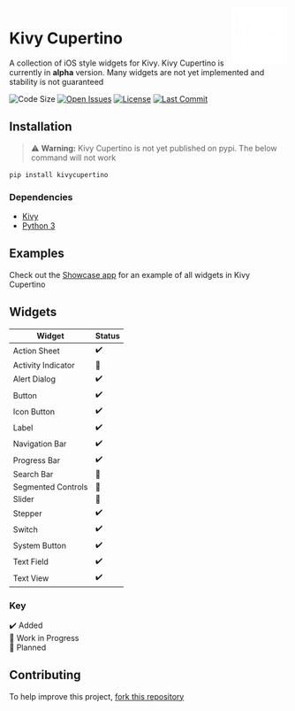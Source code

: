 <img src="kivycupertino/images/logo.png" align="right" width="100" height="100"/>

# Kivy Cupertino

A collection of iOS style widgets for Kivy. Kivy Cupertino is currently in **alpha** version.
Many widgets are not yet implemented and stability is not guaranteed

![Code Size](https://img.shields.io/github/languages/code-size/cmdvmd/kivy-cupertino)
[![Open Issues](https://img.shields.io/github/issues-raw/cmdvmd/kivy-cupertino?label=open%20issues)](https://github.com/cmdvmd/kivy-cupertino/issues)
[![License](https://img.shields.io/github/license/cmdvmd/kivy-cupertino)](LICENSE)
[![Last Commit](https://img.shields.io/github/last-commit/cmdvmd/kivy-cupertino)](https://github.com/cmdvmd/kivy-cupertino/commits/main)

## Installation

> :warning: **Warning:** Kivy Cupertino is not yet published on pypi. The below command will not work

```shell
pip install kivycupertino
```

### Dependencies

- [Kivy](https://kivy.org/doc/stable/gettingstarted/installation.html)
- [Python 3](https://www.python.org/downloads/)

## Examples

Check out the [Showcase app](examples/showcase.py) for an example of all widgets in Kivy Cupertino

## Widgets

| Widget | Status |
|--------|--------|
| Action Sheet | :heavy_check_mark: |
| Activity Indicator | :memo: |
| Alert Dialog | :heavy_check_mark: |
| Button | :heavy_check_mark: |
| Icon Button | :heavy_check_mark: |
| Label | :heavy_check_mark: |
| Navigation Bar | :heavy_check_mark: |
| Progress Bar | :heavy_check_mark: |
| Search Bar | :memo: |
| Segmented Controls | :construction: |
| Slider | :memo: |
| Stepper | :heavy_check_mark: |
| Switch | :heavy_check_mark: |
| System Button | :heavy_check_mark: |
| Text Field | :heavy_check_mark: |
| Text View | :heavy_check_mark: |

### Key

:heavy_check_mark: Added
\
:construction: Work in Progress
\
:memo: Planned

## Contributing

To help improve this project, [fork this repository](https://github.com/cmdvmd/kivy-cupertino/fork)
